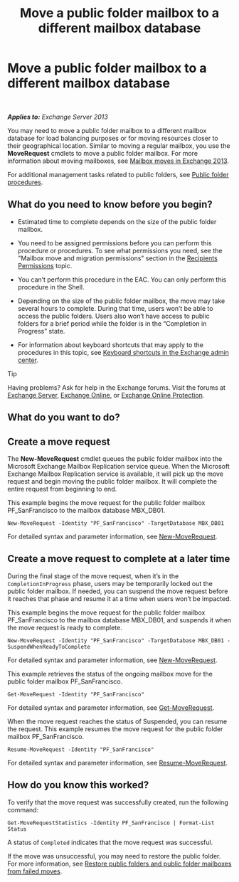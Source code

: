 ﻿---
title: 'Move a public folder mailbox to a different mailbox database'
TOCTitle: Move a public folder mailbox to a different mailbox database
ms:assetid: 67601d45-4824-4ae6-9a7e-b645ec3af4d3
ms:mtpsurl: https://technet.microsoft.com/en-us/library/JJ906434(v=EXCHG.150)
ms:contentKeyID: 50630967
ms.date: 12/09/2016
mtps_version: v=EXCHG.150
---

# Move a public folder mailbox to a different mailbox database

 

_**Applies to:** Exchange Server 2013_


You may need to move a public folder mailbox to a different mailbox database for load balancing purposes or for moving resources closer to their geographical location. Similar to moving a regular mailbox, you use the **MoveRequest** cmdlets to move a public folder mailbox. For more information about moving mailboxes, see [Mailbox moves in Exchange 2013](mailbox-moves-in-exchange-2013-exchange-2013-help.md).

For additional management tasks related to public folders, see [Public folder procedures](public-folder-procedures-exchange-2013-help.md).

## What do you need to know before you begin?

  - Estimated time to complete depends on the size of the public folder mailbox.

  - You need to be assigned permissions before you can perform this procedure or procedures. To see what permissions you need, see the "Mailbox move and migration permissions" section in the [Recipients Permissions](recipients-permissions-exchange-2013-help.md) topic.

  - You can’t perform this procedure in the EAC. You can only perform this procedure in the Shell.

  - Depending on the size of the public folder mailbox, the move may take several hours to complete. During that time, users won’t be able to access the public folders. Users also won’t have access to public folders for a brief period while the folder is in the “Completion in Progress” state.

  - For information about keyboard shortcuts that may apply to the procedures in this topic, see [Keyboard shortcuts in the Exchange admin center](keyboard-shortcuts-in-the-exchange-admin-center-exchange-online-protection-help.md).


> [!TIP]
> Having problems? Ask for help in the Exchange forums. Visit the forums at <A href="https://go.microsoft.com/fwlink/p/?linkid=60612">Exchange Server</A>, <A href="https://go.microsoft.com/fwlink/p/?linkid=267542">Exchange Online</A>, or <A href="https://go.microsoft.com/fwlink/p/?linkid=285351">Exchange Online Protection</A>.



## What do you want to do?

## Create a move request

The **New-MoveRequest** cmdlet queues the public folder mailbox into the Microsoft Exchange Mailbox Replication service queue. When the Microsoft Exchange Mailbox Replication service is available, it will pick up the move request and begin moving the public folder mailbox. It will complete the entire request from beginning to end.

This example begins the move request for the public folder mailbox PF\_SanFrancisco to the mailbox database MBX\_DB01.

    New-MoveRequest -Identity "PF_SanFrancisco" -TargetDatabase MBX_DB01

For detailed syntax and parameter information, see [New-MoveRequest](https://technet.microsoft.com/en-us/library/dd351123\(v=exchg.150\)).

## Create a move request to complete at a later time

During the final stage of the move request, when it’s in the `CompletionInProgress` phase, users may be temporarily locked out the public folder mailbox. If needed, you can suspend the move request before it reaches that phase and resume it at a time when users won’t be impacted.

This example begins the move request for the public folder mailbox PF\_SanFrancisco to the mailbox database MBX\_DB01, and suspends it when the move request is ready to complete.

    New-MoveRequest -Identity "PF_SanFrancisco" -TargetDatabase MBX_DB01 -SuspendWhenReadyToComplete

For detailed syntax and parameter information, see [New-MoveRequest](https://technet.microsoft.com/en-us/library/dd351123\(v=exchg.150\)).

This example retrieves the status of the ongoing mailbox move for the public folder mailbox PF\_SanFrancisco.

    Get-MoveRequest -Identity "PF_SanFrancisco"

For detailed syntax and parameter information, see [Get-MoveRequest](https://technet.microsoft.com/en-us/library/dd335227\(v=exchg.150\)).

When the move request reaches the status of Suspended, you can resume the request. This example resumes the move request for the public folder mailbox PF\_SanFrancisco.

    Resume-MoveRequest -Identity "PF_SanFrancisco"

For detailed syntax and parameter information, see [Resume-MoveRequest](https://technet.microsoft.com/en-us/library/ee332320\(v=exchg.150\)).

## How do you know this worked?

To verify that the move request was successfully created, run the following command:

    Get-MoveRequestStatistics -Identity PF_SanFrancisco | Format-List Status

A status of `Completed` indicates that the move request was successful.

If the move was unsuccessful, you may need to restore the public folder. For more information, see [Restore public folders and public folder mailboxes from failed moves](restore-public-folders-and-public-folder-mailboxes-from-failed-moves-exchange-2013-help.md).

